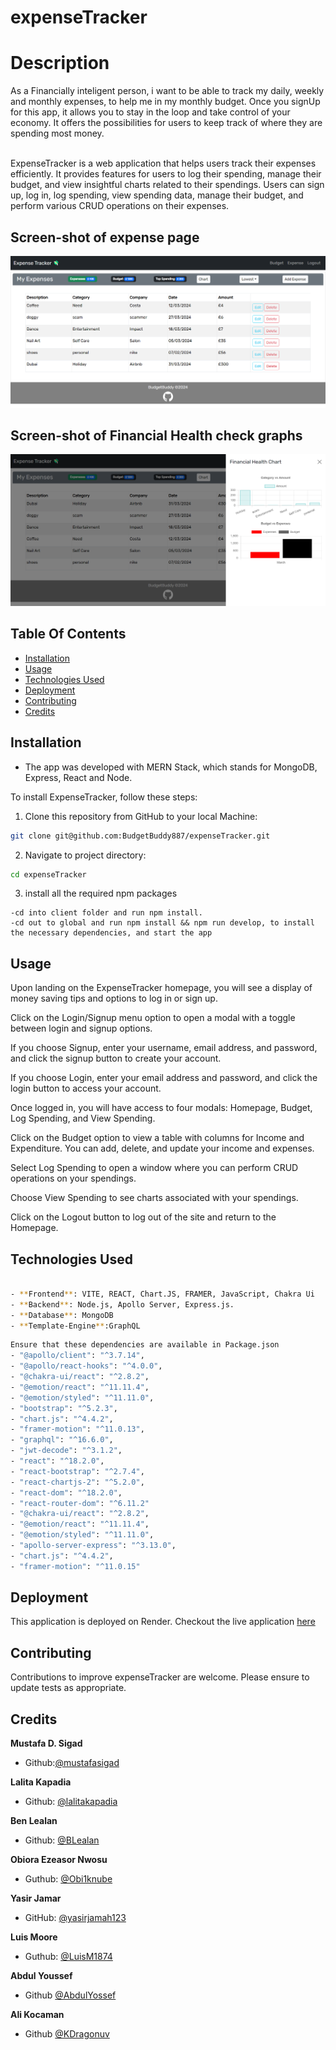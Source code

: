 # expenseTracker

# Description

As a Financially inteligent person, i want to be able to track my daily, weekly and monthly expenses, to help me in my monthly budget. Once you signUp for this app, it allows you to stay in the loop and take control of your economy. It offers the possibilities for users to keep track of where they are spending most money.

<br>
ExpenseTracker is a web application that helps users track their expenses efficiently. It provides features for users to log their spending, manage their budget, and view insightful charts related to their spendings. Users can sign up, log in, log spending, view spending data, manage their budget, and perform various CRUD operations on their expenses. <br>

## Screen-shot of expense page

![Website Screenshot](./client/src/assets/ExpensePage.png)

## Screen-shot of Financial Health check graphs

![Website Screenshot](./client/src/assets/Chart.png)

## Table Of Contents

- [Installation](#installation)
- [Usage](#usage)
- [Technologies Used](#technologies-used)
- [Deployment](#deployment)
- [Contributing](#contributing)
- [Credits](#credits)

## Installation

- The app was developed with MERN Stack, which stands for MongoDB, Express, React and Node. <br>

To install ExpenseTracker, follow these steps:

1.  Clone this repository from GitHub to your local Machine:

```bash
git clone git@github.com:BudgetBuddy887/expenseTracker.git
```

2. Navigate to project directory:

```bash
cd expenseTracker
```

3. install all the required npm packages

```
-cd into client folder and run npm install.
-cd out to global and run npm install && npm run develop, to install the necessary dependencies, and start the app
```

## Usage

Upon landing on the ExpenseTracker homepage, you will see a display of money saving tips and options to log in or sign up.

Click on the Login/Signup menu option to open a modal with a toggle between login and signup options.

If you choose Signup, enter your username, email address, and password, and click the signup button to create your account.

If you choose Login, enter your email address and password, and click the login button to access your account.

Once logged in, you will have access to four modals: Homepage, Budget, Log Spending, and View Spending.

Click on the Budget option to view a table with columns for Income and Expenditure. You can add, delete, and update your income and expenses.

Select Log Spending to open a window where you can perform CRUD operations on your spendings.

Choose View Spending to see charts associated with your spendings.

Click on the Logout button to log out of the site and return to the Homepage.

## Technologies Used

```bash

- **Frontend**: VITE, REACT, Chart.JS, FRAMER, JavaScript, Chakra Ui
- **Backend**: Node.js, Apollo Server, Express.js.
- **Database**: MongoDB
- **Template-Engine**:GraphQL
```

```bash
Ensure that these dependencies are available in Package.json
- "@apollo/client": "^3.7.14",
- "@apollo/react-hooks": "^4.0.0",
- "@chakra-ui/react": "^2.8.2",
- "@emotion/react": "^11.11.4",
- "@emotion/styled": "^11.11.0",
- "bootstrap": "^5.2.3",
- "chart.js": "^4.4.2",
- "framer-motion": "^11.0.13",
- "graphql": "^16.6.0",
- "jwt-decode": "^3.1.2",
- "react": "^18.2.0",
- "react-bootstrap": "^2.7.4",
- "react-chartjs-2": "^5.2.0",
- "react-dom": "^18.2.0",
- "react-router-dom": "^6.11.2"
- "@chakra-ui/react": "^2.8.2",
- "@emotion/react": "^11.11.4",
- "@emotion/styled": "^11.11.0",
- "apollo-server-express": "^3.13.0",
- "chart.js": "^4.4.2",
- "framer-motion": "^11.0.15"
```

## Deployment

This application is deployed on Render. Checkout the live application [here](https://budgetbuddytracker.onrender.com/)

## Contributing

Contributions to improve expenseTracker are welcome. Please ensure to update tests as appropriate.

## Credits

**Mustafa D. Sigad**

- Github:[@mustafasigad](https://github.com/mustafasigad)

**Lalita Kapadia**

- Github: [@lalitakapadia](https://github.com/lalitakapadia)

**Ben Lealan**

- Github: [@BLealan](https://github.com/BLealan)

**Obiora Ezeasor Nwosu**

- Guthub: [@Obi1knube](https://github.com/Obi1knube)

**Yasir Jamar**

- GitHub: [@yasirjamah123](https://github.com/yasirjamah123)

**Luis Moore**

- Guthub: [@LuisM1874](https://github.com/LuisM1874)

**Abdul Youssef**

- Github [@AbdulYossef](https://github.com/AbdulYossef)

**Ali Kocaman**

- Github [@KDragonuv](https://github.com/KDragonuv)
